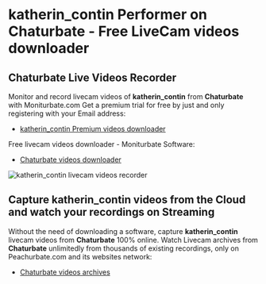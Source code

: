 # katherin_contin Performer on Chaturbate - Free LiveCam videos downloader

## Chaturbate Live Videos Recorder

Monitor and record livecam videos of **katherin_contin** from **Chaturbate** with Moniturbate.com
Get a premium trial for free by just and only registering with your Email address:
* [katherin_contin Premium videos downloader](https://moniturbate.com/request-demo-licence-key.html)

Free livecam videos downloader - Moniturbate Software:
* [Chaturbate videos downloader](https://moniturbate.com/moniturbate-download-software.html)

![katherin_contin livecam videos recorder](https://peachurnet.com/templates/moniturbate-software.png)


## Capture katherin_contin videos from the Cloud and watch your recordings on Streaming

Without the need of downloading a software, capture **katherin_contin** livecam videos from **Chaturbate** 100% online.
Watch Livecam archives from **Chaturbate** unlimitedly from thousands of existing recordings, only on Peachurbate.com and its websites network:
* [Chaturbate videos archives](https://peachurnet.com/)